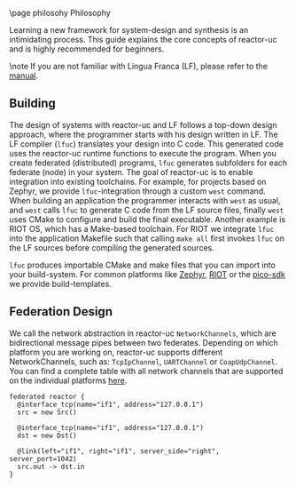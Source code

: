 \page philosohy Philosophy

Learning a new framework for system-design and synthesis is an intimidating process.
This guide explains the core concepts of reactor-uc and is highly recommended for
beginners.

\note If you are not familiar with Lingua Franca (LF), please refer to the [manual](https://www.lf-lang.org/docs/).

## Building

The design of systems with reactor-uc and LF follows a top-down design
approach, where the programmer starts with his design written in LF. The LF
compiler (`lfuc`) translates your design into C code. This generated code uses the
reactor-uc runtime functions to execute the program. When you create federated
(distributed) programs, `lfuc` generates subfolders for each federate (node) in your
system. The goal of reactor-uc is to enable integration into existing toolchains. 
For example, for projects based on Zephyr, we provide `lfuc`-integration through
a custom `west` command. When building an application the programmer interacts
with `west` as usual, and `west` calls `lfuc` to generate C code from the LF source
files, finally `west` uses CMake to configure and build the final executable.
Another example is RIOT OS, which has a Make-based toolchain. For RIOT we
integrate `lfuc` into the application Makefile such that calling `make all`
first invokes `lfuc` on the LF sources before compiling the generated sources.

`lfuc` produces importable CMake and make files that you can import into your
build-system. For common platforms like [Zephyr](https://zephyrproject.org/),
[RIOT](https://riot-os.org) or the
[pico-sdk](https://www.raspberrypi.com/documentation/pico-sdk/) we provide
build-templates. 


## Federation Design
We call the network abstraction in reactor-uc `NetworkChannels`, which are bidirectional
message pipes between two federates. Depending on which platform you are working on,
reactor-uc supports different NetworkChannels, such as: `TcpIpChannel`, `UARTChannel` or
`CoapUdpChannel`. You can find a complete table with all network channels that are
supported on the individual platforms [here](TODO).

```lf
federated reactor {
  @interface_tcp(name="if1", address="127.0.0.1")
  src = new Src()

  @interface_tcp(name="if1", address="127.0.0.1")
  dst = new Dst()

  @link(left="if1", right="if1", server_side="right", server_port=1042)
  src.out -> dst.in
}
```


